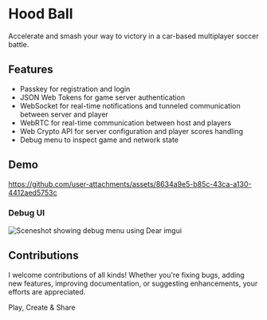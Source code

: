 # Hood Ball

Accelerate and smash your way to victory in a car-based multiplayer soccer
battle.

## Features

- Passkey for registration and login
- JSON Web Tokens for game server authentication
- WebSocket for real-time notifications and tunneled communication between
  server and player
- WebRTC for real-time communication between host and players
- Web Crypto API for server configuration and player scores handling
- Debug menu to inspect game and network state

## Demo

https://github.com/user-attachments/assets/8634a9e5-b85c-43ca-a130-4412aed5753c

### Debug UI

![Sceneshot showing debug menu using Dear imgui](https://github.com/user-attachments/assets/85af22e7-4b85-4d1f-b68c-bc8eb4476b82)

## Contributions

I welcome contributions of all kinds! Whether you're fixing bugs, adding new
features, improving documentation, or suggesting enhancements, your efforts are
appreciated.

Play, Create & Share
